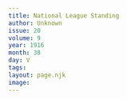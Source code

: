 ```yaml
---
title: National League Standing
author: Unknown
issue: 20
volume: 9
year: 1916
month: 38
day: V
tags:
layout: page.njk
image:
---
```






